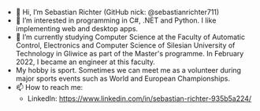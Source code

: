 - 👋 Hi, I’m Sebastian Richter (GitHub nick: @sebastianrichter711)
- 👀 I’m interested in programming in C#, .NET and Python. I like implementing web and desktop apps.
- 🌱 I’m currently studying Computer Science at the Faculty of Automatic Control, Electronics and Computer Science of Silesian University of Technology in Gliwice as part of the Master's programme. In February 2022, I became an engineer at this faculty.  
- My hobby is sport. Sometimes we can meet me as a volunteer during major sports events such as World and European Championships.
- 📫 How to reach me:
    - LinkedIn: https://www.linkedin.com/in/sebastian-richter-935b5a224/

<!---
sebastianrichter711/sebastianrichter711 is a ✨ special ✨ repository because its `README.md` (this file) appears on your GitHub profile.
You can click the Preview link to take a look at your changes.
--->
